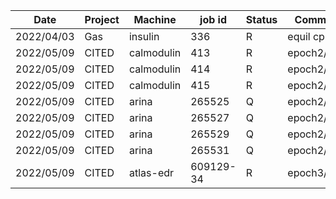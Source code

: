 |    Date    |   Project   |   Machine  |  job id  |  Status  |    Comment    |
| ---------- | ----------- | ---------- | -------- | -------- | ------------- |
| 2022/04/03 |    Gas      |   insulin  |    336   |     R    |   equil cp    |
| 2022/05/09 |   CITED     | calmodulin |    413   |     R    |  epoch2/run3  |
| 2022/05/09 |   CITED     | calmodulin |    414   |     R    |  epoch2/run4  |
| 2022/05/09 |   CITED     | calmodulin |    415  |     R    |  epoch2/run5  |
| 2022/05/09 |   CITED     |    arina   |  265525  |     Q    |  epoch2/run6  |
| 2022/05/09 |   CITED     |    arina   |  265527  |     Q    |  epoch2/run7  |
| 2022/05/09 |   CITED     |    arina   |  265529  |     Q    |  epoch2/run8  |
| 2022/05/09 |   CITED     |    arina   |  265531  |     Q    |  epoch2/run9  |
| 2022/05/09 |   CITED     | atlas-edr  | 609129-34|     R    |  epoch3/runs  |
                                        

